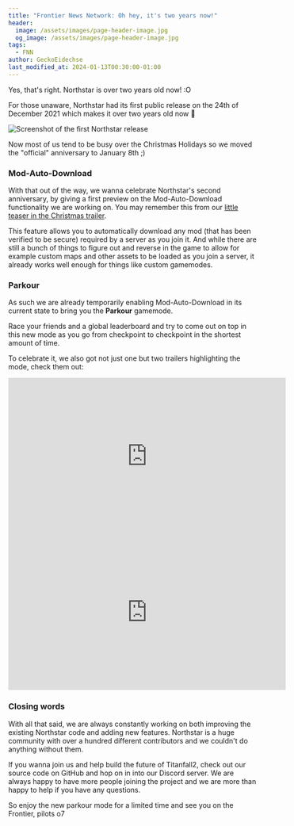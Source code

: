 ```yaml
---
title: "Frontier News Network: Oh hey, it's two years now!"
header:
  image: /assets/images/page-header-image.jpg
  og_image: /assets/images/page-header-image.jpg
tags:
  - FNN
author: GeckoEidechse
last_modified_at: 2024-01-13T00:30:00-01:00
---
```


Yes, that's right.
Northstar is over two years old now! :O

For those unaware, Northstar had its first public release on the 24th of December 2021 which makes it over two years old now :eyes:

<img src="{{ 'assets/images/posts/two-years/first-release-github.png' | relative_url }}" alt="Screenshot of the first Northstar release" />

Now most of us tend to be busy over the Christmas Holidays so we moved the "official" anniversary to January 8th ;)

### Mod-Auto-Download

With that out of the way, we wanna celebrate Northstar's second anniversary, by giving a first preview on the Mod-Auto-Download functionality we are working on.
You may remember this from our [little teaser in the Christmas trailer](https://youtu.be/jixxGZ-NVZo?t=78).

This feature allows you to automatically download any mod (that has been verified to be secure) required by a server as you join it.
And while there are still a bunch of things to figure out and reverse in the game to allow for example custom maps and other assets to be loaded as you join a server, it already works well enough for things like custom gamemodes.

### Parkour

As such we are already temporarily enabling Mod-Auto-Download in its current state to bring you the **Parkour** gamemode.

Race your friends and a global leaderboard and try to come out on top in this new mode as you go from checkpoint to checkpoint in the shortest amount of time.

To celebrate it, we also got not just one but two trailers highlighting the mode, check them out:

<iframe width="560" height="315" src="https://www.youtube-nocookie.com/embed/1DSNwdV8ahA" title="YouTube video player" frameborder="0" allow="accelerometer; autoplay; clipboard-write; encrypted-media; gyroscope; picture-in-picture; web-share" allowfullscreen></iframe>

<iframe width="560" height="315" src="https://www.youtube-nocookie.com/embed/NLTfQwUpvJs" title="YouTube video player" frameborder="0" allow="accelerometer; autoplay; clipboard-write; encrypted-media; gyroscope; picture-in-picture; web-share" allowfullscreen></iframe>

### Closing words

With all that said, we are always constantly working on both improving the existing Northstar code and adding new features. Northstar is a huge community with over a hundred different contributors and we couldn't do anything without them.

If you wanna join us and help build the future of Titanfall2, check out our source code on GitHub and hop on in into our Discord server.
We are always happy to have more people joining the project and we are more than happy to help if you have any questions.

So enjoy the new parkour mode for a limited time and see you on the Frontier, pilots o7
